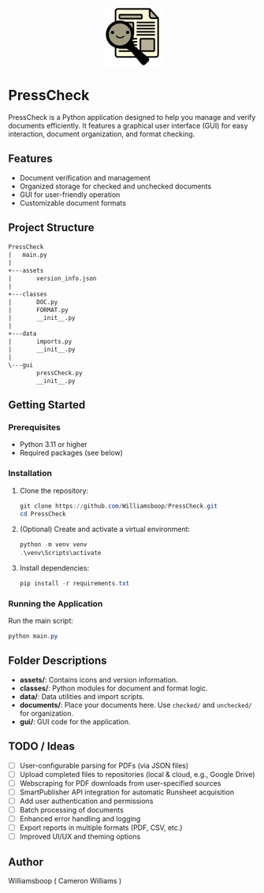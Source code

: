 <p align="center">
   <img src="assets/Logo.png" alt="PressCheck Logo" width="120"/>
</p>

# PressCheck

PressCheck is a Python application designed to help you manage and verify documents efficiently. It features a graphical user interface (GUI) for easy interaction, document organization, and format checking.

## Features
- Document verification and management
- Organized storage for checked and unchecked documents
- GUI for user-friendly operation
- Customizable document formats

## Project Structure
```
PressCheck
|   main.py
|
+---assets
|       version_info.json
|
+---classes
|       DOC.py
|       FORMAT.py
|       __init__.py
|
+---data
|       imports.py
|       __init__.py
|
\---gui
        pressCheck.py
        __init__.py
```

## Getting Started

### Prerequisites
- Python 3.11 or higher
- Required packages (see below)

### Installation
1. Clone the repository:
   ```powershell
   git clone https://github.com/Williamsboop/PressCheck.git
   cd PressCheck
   ```
2. (Optional) Create and activate a virtual environment:
   ```powershell
   python -m venv venv
   .\venv\Scripts\activate
   ```
3. Install dependencies:
   ```powershell
   pip install -r requirements.txt
   ```

### Running the Application
Run the main script:
```powershell
python main.py
```

## Folder Descriptions
- **assets/**: Contains icons and version information.
- **classes/**: Python modules for document and format logic.
- **data/**: Data utilities and import scripts.
- **documents/**: Place your documents here. Use `checked/` and `unchecked/` for organization.
- **gui/**: GUI code for the application.



## TODO / Ideas

- [ ] User-configurable parsing for PDFs (via JSON files)
- [ ] Upload completed files to repositories (local & cloud, e.g., Google Drive)
- [ ] Webscraping for PDF downloads from user-specified sources
- [ ] SmartPublisher API integration for automatic Runsheet acquisition
- [ ] Add user authentication and permissions
- [ ] Batch processing of documents
- [ ] Enhanced error handling and logging
- [ ] Export reports in multiple formats (PDF, CSV, etc.)
- [ ] Improved UI/UX and theming options

## Author

Williamsboop ( Cameron Williams )